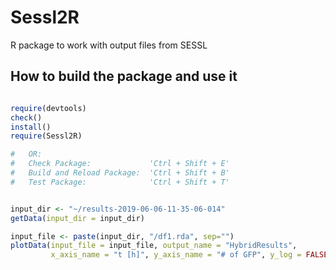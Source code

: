 # Sessl2R
R package to work with output files from SESSL

## How to build the package and use it

```R

require(devtools)
check()
install()
require(Sessl2R)

#   OR:
#   Check Package:             'Ctrl + Shift + E'
#   Build and Reload Package:  'Ctrl + Shift + B'
#   Test Package:              'Ctrl + Shift + T'


input_dir <- "~/results-2019-06-06-11-35-06-014"
getData(input_dir = input_dir)

input_file <- paste(input_dir, "/df1.rda", sep="")
plotData(input_file = input_file, output_name = "HybridResults",
         x_axis_name = "t [h]", y_axis_name = "# of GFP", y_log = FALSE)

```